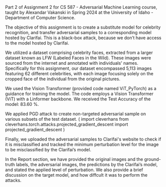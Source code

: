 Part 2 of Assignment 2 for CS 587 - Adversarial Machine Learning course, taught by Alexandar Vakanski in Spring 2024 at the University of Idaho - Department of Computer Science.

The objective of this assignment is to create a substitute model for celebrity recognition, and transfer adversarial samples to a corresponding model hosted by Clarifai. This is a black-box attack, because we don’t have access to the model hosted by Clarifai.

We utilized a dataset comprising celebrity faces, extracted from a larger dataset known as LFW (Labeled Faces in the Wild). These images were sourced from the internet and annotated with individuals' names. Specifically for this assignment, our dataset encompassed 5,113 images featuring 62 different celebrities, with each image focusing solely on the cropped face of the individual from the original pictures.

We used the Vision Transformer (provided code named ViT_PyTorch) as a guidance for training the model. The code employs a Vision Transformer (ViT) with a Linformer backbone. We received the Test Accuracy of the model: 83.60 %.

We applied PGD attack to create non-targeted adversarial sample on various subsets of the test dataset.
(
import cleverhans 
from cleverhans.torch.attacks.projected_gradient_descent import projected_gradient_descent
)

Finally, we uploaded the adversarial samples to Clarifai's website to check if it is misclassified and tracked the minimum perturbation level for the image to be misclassified by the Clarifai’s model.

In the Report section, we have provided the original images and the ground-truth labels, the adversarial images, the predictions by the Clarifai’s model, and stated the applied level of perturbation. We also provide a brief discussion on the target model, and how diffcult it was to perform the attacks.

